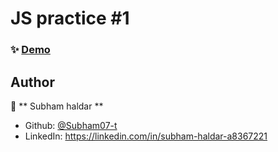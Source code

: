 # JS practice #1 

### ✨ [Demo](http://modern-quiz-game.vercel.app/)

## Author

👤 ** Subham haldar  **

* Github: [@Subham07-t](https://github.com/Subham07-t)
* LinkedIn: https://linkedin.com/in/subham-haldar-a8367221

